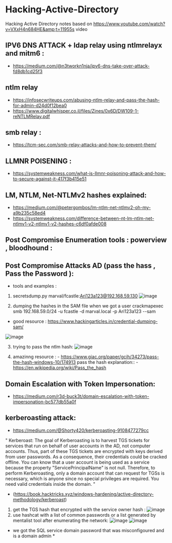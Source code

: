 # Hacking-Active-Directory
Hacking Active Directory  notes based on https://www.youtube.com/watch?v=VXxH4n684HE&amp;t=11955s video


## IPV6 DNS ATTACK + ldap relay using ntlmrelayx and mitm6 :

- https://medium.com/@n3tworkn1nja/ipv6-dns-take-over-attack-fd8db1cd25f3

## ntlm relay
- https://infosecwriteups.com/abusing-ntlm-relay-and-pass-the-hash-for-admin-d24d0f12bea0
- https://www.digitalwhisper.co.il/files/Zines/0x6D/DW109-1-reNTLMRelay.pdf
## smb relay :

- https://tcm-sec.com/smb-relay-attacks-and-how-to-prevent-them/

## LLMNR POISENING :

- https://systemweakness.com/what-is-llmnr-poisoning-attack-and-how-to-secure-against-it-417f3b415e51


## LM, NTLM, Net-NTLMv2 hashes explained:
- https://medium.com/@petergombos/lm-ntlm-net-ntlmv2-oh-my-a9b235c58ed4
- https://systemweakness.com/difference-between-nt-lm-ntlm-net-ntlmv1-v2-ntlmv1-v2-hashes-c6df0afde008

## Post Compromise Enumeration tools : powerview , bloodhound :


## Post Compromise Attacks AD (pass the hass , Pass the Password ):

- tools and examples :

1. secretsdump.py marval/fcastle:Ari123a123@192.168.59.130
 ![image](https://github.com/ArielElb/Hacking-Active-Directory/assets/94087682/1bc081fe-0c05-4e48-8697-381e2e784916)

2. dumping the hashes in the SAM file when we got a user
crackmapexec smb 192.168.59.0/24 -u fcastle -d marval.local -p Ari123a123 --sam

- good resource : https://www.hackingarticles.in/credential-dumping-sam/

![image](https://github.com/ArielElb/Hacking-Active-Directory/assets/94087682/d82819ee-059e-4f47-8a42-ef9df98192f2)

3. trying to pass the ntlm hash:
![image](https://github.com/ArielElb/Hacking-Active-Directory/assets/94087682/04c932f7-3749-4896-99ee-134effbf2b83)

4. amazinng resource : - https://www.giac.org/paper/gcih/34273/pass-the-hash-windows-10/174913
pass the hash explanation:: -https://en.wikipedia.org/wiki/Pass_the_hash

## Domain Escalation with Token Impersonation:

- https://medium.com/r3d-buck3t/domain-escalation-with-token-impersonation-bc577db55a0f

## kerberoasting attack:

- https://medium.com/@Shorty420/kerberoasting-9108477279cc

" Kerberoast: 
The goal of Kerberoasting is to harvest TGS tickets for services that run on behalf of user accounts in the AD, not computer accounts. Thus, part of these TGS tickets are encrypted with keys derived from user passwords. As a consequence, their credentials could be cracked offline.
You can know that a user account is being used as a service because the property "ServicePrincipalName" is not null.
Therefore, to perform Kerberoasting, only a domain account that can request for TGSs is necessary, which is anyone since no special privileges are required.
You need valid credentials inside the domain. "
- (https://book.hacktricks.xyz/windows-hardening/active-directory-methodology/kerberoast)

 1. get the TGS hash that encrypted with the service owner hash :
  ![image](https://github.com/ArielElb/Hacking-Active-Directory/assets/94087682/98bbb258-cc32-4674-9ded-514a7f723642)
 2. use hashcat with a list of common passwords or a list generated by mentalist tool after enumerating the network:
    ![image](https://github.com/ArielElb/Hacking-Active-Directory/assets/94087682/43e346c5-f627-4728-8ba9-6e5e1ce2cde6)
    ![image](https://github.com/ArielElb/Hacking-Active-Directory/assets/94087682/b157daa9-2d4f-4c27-89d4-6d0ec7d8226b)

 * we got the SQL service domain password that was misconfigoured and is a domain admin *

